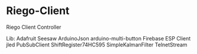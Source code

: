 # Riego-Client
Riego Client Controller

Lib: 
Adafruit Seesaw 
ArduinoJson 
arduino-multi-button 
Firebase ESP Client 
jled 
PubSubClient 
ShiftRegister74HC595 
SimpleKalmanFilter 
TelnetStream
